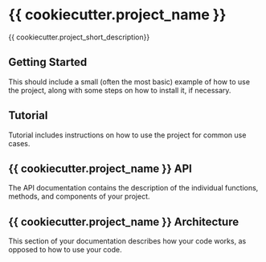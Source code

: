 # {{ cookiecutter.project_name }}

{{ cookiecutter.project_short_description}}

## Getting Started

This should include a small (often the most basic) example of how to use the project,
along with some steps on how to install it, if necessary.

## Tutorial

Tutorial includes instructions on how to use the project for common use cases.

## {{ cookiecutter.project_name }} API

The API documentation contains the description of the individual functions, methods,
and components of your project.

## {{ cookiecutter.project_name }} Architecture

This section of your documentation describes how your code works, as opposed to how
to use your code.
